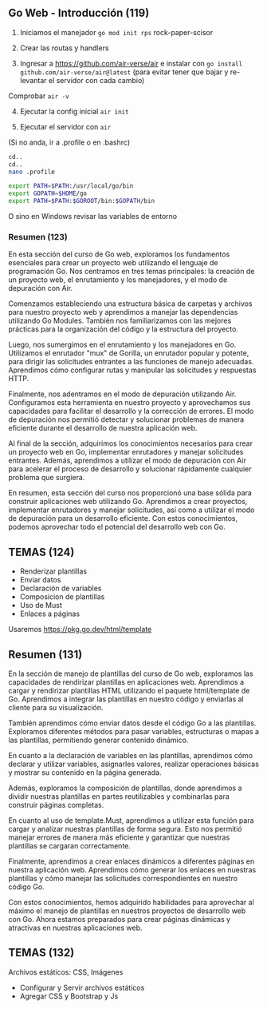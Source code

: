 ## Go Web - Introducción (119)

1. Iniciamos el manejador
   `go mod init rps`
   rock-paper-scisor

2. Crear las routas y handlers

3. Ingresar a https://github.com/air-verse/air e instalar con
   `go install github.com/air-verse/air@latest`
   (para evitar tener que bajar y re-levantar el servidor con cada cambio)

Comprobar
`air -v`

4. Ejecutar la config inicial
   `air init`

5. Ejecutar el servidor con
   `air`

(Si no anda, ir a .profile o en .bashrc)

```bash
cd..
cd..
nano .profile
```

```bash
export PATH=$PATH:/usr/local/go/bin
export GOPATH=$HOME/go
export PATH=$PATH:$GOROOT/bin:$GOPATH/bin
```

O sino en Windows revisar las variables de entorno

### Resumen (123)

En esta sección del curso de Go web, exploramos los fundamentos esenciales para crear un proyecto web utilizando el lenguaje de programación Go. Nos centramos en tres temas principales: la creación de un proyecto web, el enrutamiento y los manejadores, y el modo de depuración con Air.

Comenzamos estableciendo una estructura básica de carpetas y archivos para nuestro proyecto web y aprendimos a manejar las dependencias utilizando Go Modules. También nos familiarizamos con las mejores prácticas para la organización del código y la estructura del proyecto.

Luego, nos sumergimos en el enrutamiento y los manejadores en Go. Utilizamos el enrutador "mux" de Gorilla, un enrutador popular y potente, para dirigir las solicitudes entrantes a las funciones de manejo adecuadas. Aprendimos cómo configurar rutas y manipular las solicitudes y respuestas HTTP.

Finalmente, nos adentramos en el modo de depuración utilizando Air. Configuramos esta herramienta en nuestro proyecto y aprovechamos sus capacidades para facilitar el desarrollo y la corrección de errores. El modo de depuración nos permitió detectar y solucionar problemas de manera eficiente durante el desarrollo de nuestra aplicación web.

Al final de la sección, adquirimos los conocimientos necesarios para crear un proyecto web en Go, implementar enrutadores y manejar solicitudes entrantes. Además, aprendimos a utilizar el modo de depuración con Air para acelerar el proceso de desarrollo y solucionar rápidamente cualquier problema que surgiera.

En resumen, esta sección del curso nos proporcionó una base sólida para construir aplicaciones web utilizando Go. Aprendimos a crear proyectos, implementar enrutadores y manejar solicitudes, así como a utilizar el modo de depuración para un desarrollo eficiente. Con estos conocimientos, podemos aprovechar todo el potencial del desarrollo web con Go.

## TEMAS (124)

- Renderizar plantillas
- Enviar datos
- Declaración de variables
- Composicion de plantillas
- Uso de Must
- Enlaces a páginas

Usaremos https://pkg.go.dev/html/template

## Resumen (131)

En la sección de manejo de plantillas del curso de Go web, exploramos las capacidades de rendirizar plantillas en aplicaciones web. Aprendimos a cargar y rendirizar plantillas HTML utilizando el paquete html/template de Go. Aprendimos a integrar las plantillas en nuestro código y enviarlas al cliente para su visualización.

También aprendimos cómo enviar datos desde el código Go a las plantillas. Exploramos diferentes métodos para pasar variables, estructuras o mapas a las plantillas, permitiendo generar contenido dinámico.

En cuanto a la declaración de variables en las plantillas, aprendimos cómo declarar y utilizar variables, asignarles valores, realizar operaciones básicas y mostrar su contenido en la página generada.

Además, exploramos la composición de plantillas, donde aprendimos a dividir nuestras plantillas en partes reutilizables y combinarlas para construir páginas completas.

En cuanto al uso de template.Must, aprendimos a utilizar esta función para cargar y analizar nuestras plantillas de forma segura. Esto nos permitió manejar errores de manera más eficiente y garantizar que nuestras plantillas se cargaran correctamente.

Finalmente, aprendimos a crear enlaces dinámicos a diferentes páginas en nuestra aplicación web. Aprendimos cómo generar los enlaces en nuestras plantillas y cómo manejar las solicitudes correspondientes en nuestro código Go.

Con estos conocimientos, hemos adquirido habilidades para aprovechar al máximo el manejo de plantillas en nuestros proyectos de desarrollo web con Go. Ahora estamos preparados para crear páginas dinámicas y atractivas en nuestras aplicaciones web.

## TEMAS (132)

Archivos estáticos: CSS, Imágenes

- Configurar y Servir archivos estáticos
- Agregar CSS y Bootstrap y Js
